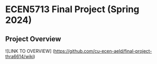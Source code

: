 # ECEN5713 Final Project (Spring 2024)
## Project Overview
![LINK TO OVERVIEW] (https://github.com/cu-ecen-aeld/final-project-thra6614/wiki)

